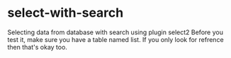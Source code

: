 # select-with-search
Selecting data from database with search using plugin select2
Before you test it, make sure you have a table named list. If you only look for refrence then that's okay too.
